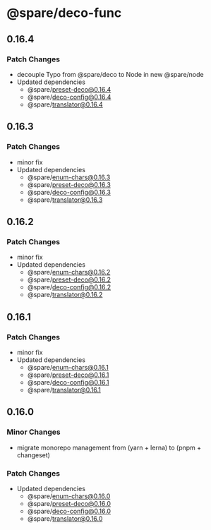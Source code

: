 # @spare/deco-func

## 0.16.4

### Patch Changes

- decouple Typo from @spare/deco to Node in new @spare/node
- Updated dependencies
  - @spare/preset-deco@0.16.4
  - @spare/deco-config@0.16.4
  - @spare/translator@0.16.4

## 0.16.3

### Patch Changes

- minor fix
- Updated dependencies
  - @spare/enum-chars@0.16.3
  - @spare/preset-deco@0.16.3
  - @spare/deco-config@0.16.3
  - @spare/translator@0.16.3

## 0.16.2

### Patch Changes

- minor fix
- Updated dependencies
  - @spare/enum-chars@0.16.2
  - @spare/preset-deco@0.16.2
  - @spare/deco-config@0.16.2
  - @spare/translator@0.16.2

## 0.16.1

### Patch Changes

- minor fix
- Updated dependencies
  - @spare/enum-chars@0.16.1
  - @spare/preset-deco@0.16.1
  - @spare/deco-config@0.16.1
  - @spare/translator@0.16.1

## 0.16.0

### Minor Changes

- migrate monorepo management from (yarn + lerna) to (pnpm + changeset)

### Patch Changes

- Updated dependencies
  - @spare/enum-chars@0.16.0
  - @spare/preset-deco@0.16.0
  - @spare/deco-config@0.16.0
  - @spare/translator@0.16.0

